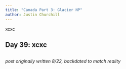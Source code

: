 ```yaml
---
title: "Canada Part 3: Glacier NP"
author: Justin Churchill
---
```

xcxc

## Day 39: xcxc
<!-- avalanche peak -->

<!-- xcxc -->
<figure>
    <img src="">
    <figcaption></figcaption>
</figure>


_post originally written 8/22, backdated to match reality_
